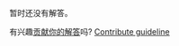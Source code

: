 
暂时还没有解答。

有兴趣[贡献你的解答](https://github.com/BFEdev/BFE.dev-solutions/blob/main/problem/implement-async-helper-parallel_zh.md)吗? [Contribute guideline](https://github.com/BFEdev/BFE.dev-solutions#how-to-contribute)
